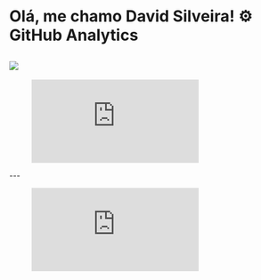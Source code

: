 
# Olá, me chamo David Silveira! ⚙️ GitHub Analytics



<a href="https://wakatime.com"><img src="https://wakatime.com/share/@DavidSilveira80/8125099d-e21c-4dce-ba4a-335809e38678.png" /></a>
---
<figure><embed src="https://wakatime.com/share/@DavidSilveira80/b1a938bf-e0ea-420a-b148-897e8d86f143.svg"></embed></figure>
---
<figure><embed src="https://wakatime.com/share/@DavidSilveira80/8640fafc-a704-4427-94e2-79e1a637c80e.svg"></embed></figure>


